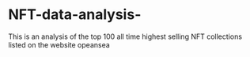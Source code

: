 # NFT-data-analysis-
This is an analysis of the top 100 all time highest selling NFT collections listed on the website opeansea 
